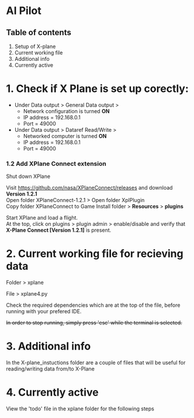 # AI Pilot

## Table of contents

1. Setup of X-plane
2. Current working file
3. Additional info
4. Currently active

# 1. Check if X Plane is set up corectly:
* Under Data output > General Data output > 
  * Network configuration is turned **ON**
  * IP address  =                   192.168.0.1
  * Port        =                   49000
* Under Data output > Dataref Read/Write >
  * Networked computer is turned    **ON**
  * IP address  =                   192.168.0.1
  * Port        =                   49000

### 1.2 Add XPlane Connect extension
Shut down XPlane

Visit https://github.com/nasa/XPlaneConnect/releases and download **Version 1.2.1**
\
Open folder XPlaneConnect-1.2.1 > Open folder XplPlugin
\
Copy folder XPlaneConnect to Game Install folder > **Resources** > **plugins**

Start XPlane and load a flight.
\
At the top, click on plugins > plugin admin > enable/disable and verify that **X-Plane Connect [Version 1.2.1]** is present. 

# 2. Current working file for recieving data

Folder > xplane

File > xplane4.py

Check the required dependencies which are at the top of the file, before running with your prefered IDE.

~~In order to stop running, simply press 'esc' while the terminal is selected.~~

# 3. Additional info
In the X-plane_instuctions folder are a couple of files that will be useful for reading/writing data from/to X-Plane

# 4. Currently active
View the 'todo' file in the xplane folder for the following steps
